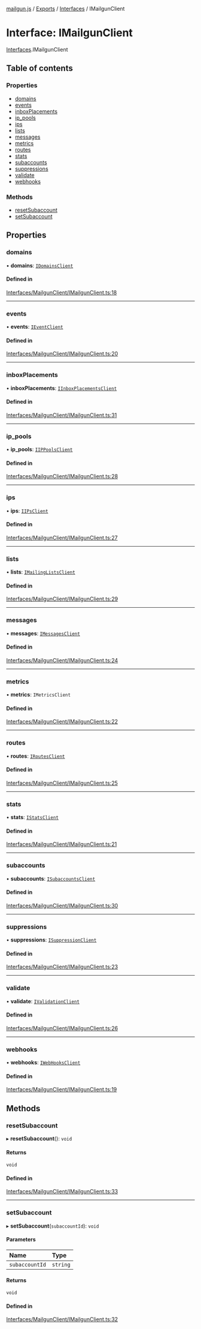 [mailgun.js](../README.md) / [Exports](../modules.md) / [Interfaces](../modules/Interfaces.md) / IMailgunClient

# Interface: IMailgunClient

[Interfaces](../modules/Interfaces.md).IMailgunClient

## Table of contents

### Properties

- [domains](Interfaces.IMailgunClient.md#domains)
- [events](Interfaces.IMailgunClient.md#events)
- [inboxPlacements](Interfaces.IMailgunClient.md#inboxplacements)
- [ip\_pools](Interfaces.IMailgunClient.md#ip_pools)
- [ips](Interfaces.IMailgunClient.md#ips)
- [lists](Interfaces.IMailgunClient.md#lists)
- [messages](Interfaces.IMailgunClient.md#messages)
- [metrics](Interfaces.IMailgunClient.md#metrics)
- [routes](Interfaces.IMailgunClient.md#routes)
- [stats](Interfaces.IMailgunClient.md#stats)
- [subaccounts](Interfaces.IMailgunClient.md#subaccounts)
- [suppressions](Interfaces.IMailgunClient.md#suppressions)
- [validate](Interfaces.IMailgunClient.md#validate)
- [webhooks](Interfaces.IMailgunClient.md#webhooks)

### Methods

- [resetSubaccount](Interfaces.IMailgunClient.md#resetsubaccount)
- [setSubaccount](Interfaces.IMailgunClient.md#setsubaccount)

## Properties

### domains

• **domains**: [`IDomainsClient`](Interfaces.IDomainsClient.md)

#### Defined in

[Interfaces/MailgunClient/IMailgunClient.ts:18](https://github.com/mailgun/mailgun.js/blob/5c5802a/lib/Interfaces/MailgunClient/IMailgunClient.ts#L18)

___

### events

• **events**: [`IEventClient`](Interfaces.IEventClient.md)

#### Defined in

[Interfaces/MailgunClient/IMailgunClient.ts:20](https://github.com/mailgun/mailgun.js/blob/5c5802a/lib/Interfaces/MailgunClient/IMailgunClient.ts#L20)

___

### inboxPlacements

• **inboxPlacements**: [`IInboxPlacementsClient`](Interfaces.IInboxPlacementsClient.md)

#### Defined in

[Interfaces/MailgunClient/IMailgunClient.ts:31](https://github.com/mailgun/mailgun.js/blob/5c5802a/lib/Interfaces/MailgunClient/IMailgunClient.ts#L31)

___

### ip\_pools

• **ip\_pools**: [`IIPPoolsClient`](Interfaces.IIPPoolsClient.md)

#### Defined in

[Interfaces/MailgunClient/IMailgunClient.ts:28](https://github.com/mailgun/mailgun.js/blob/5c5802a/lib/Interfaces/MailgunClient/IMailgunClient.ts#L28)

___

### ips

• **ips**: [`IIPsClient`](Interfaces.IIPsClient.md)

#### Defined in

[Interfaces/MailgunClient/IMailgunClient.ts:27](https://github.com/mailgun/mailgun.js/blob/5c5802a/lib/Interfaces/MailgunClient/IMailgunClient.ts#L27)

___

### lists

• **lists**: [`IMailingListsClient`](Interfaces.IMailingListsClient.md)

#### Defined in

[Interfaces/MailgunClient/IMailgunClient.ts:29](https://github.com/mailgun/mailgun.js/blob/5c5802a/lib/Interfaces/MailgunClient/IMailgunClient.ts#L29)

___

### messages

• **messages**: [`IMessagesClient`](Interfaces.IMessagesClient.md)

#### Defined in

[Interfaces/MailgunClient/IMailgunClient.ts:24](https://github.com/mailgun/mailgun.js/blob/5c5802a/lib/Interfaces/MailgunClient/IMailgunClient.ts#L24)

___

### metrics

• **metrics**: `IMetricsClient`

#### Defined in

[Interfaces/MailgunClient/IMailgunClient.ts:22](https://github.com/mailgun/mailgun.js/blob/5c5802a/lib/Interfaces/MailgunClient/IMailgunClient.ts#L22)

___

### routes

• **routes**: [`IRoutesClient`](Interfaces.IRoutesClient.md)

#### Defined in

[Interfaces/MailgunClient/IMailgunClient.ts:25](https://github.com/mailgun/mailgun.js/blob/5c5802a/lib/Interfaces/MailgunClient/IMailgunClient.ts#L25)

___

### stats

• **stats**: [`IStatsClient`](Interfaces.IStatsClient.md)

#### Defined in

[Interfaces/MailgunClient/IMailgunClient.ts:21](https://github.com/mailgun/mailgun.js/blob/5c5802a/lib/Interfaces/MailgunClient/IMailgunClient.ts#L21)

___

### subaccounts

• **subaccounts**: [`ISubaccountsClient`](Interfaces.ISubaccountsClient.md)

#### Defined in

[Interfaces/MailgunClient/IMailgunClient.ts:30](https://github.com/mailgun/mailgun.js/blob/5c5802a/lib/Interfaces/MailgunClient/IMailgunClient.ts#L30)

___

### suppressions

• **suppressions**: [`ISuppressionClient`](Interfaces.ISuppressionClient.md)

#### Defined in

[Interfaces/MailgunClient/IMailgunClient.ts:23](https://github.com/mailgun/mailgun.js/blob/5c5802a/lib/Interfaces/MailgunClient/IMailgunClient.ts#L23)

___

### validate

• **validate**: [`IValidationClient`](Interfaces.IValidationClient.md)

#### Defined in

[Interfaces/MailgunClient/IMailgunClient.ts:26](https://github.com/mailgun/mailgun.js/blob/5c5802a/lib/Interfaces/MailgunClient/IMailgunClient.ts#L26)

___

### webhooks

• **webhooks**: [`IWebHooksClient`](Interfaces.IWebHooksClient.md)

#### Defined in

[Interfaces/MailgunClient/IMailgunClient.ts:19](https://github.com/mailgun/mailgun.js/blob/5c5802a/lib/Interfaces/MailgunClient/IMailgunClient.ts#L19)

## Methods

### resetSubaccount

▸ **resetSubaccount**(): `void`

#### Returns

`void`

#### Defined in

[Interfaces/MailgunClient/IMailgunClient.ts:33](https://github.com/mailgun/mailgun.js/blob/5c5802a/lib/Interfaces/MailgunClient/IMailgunClient.ts#L33)

___

### setSubaccount

▸ **setSubaccount**(`subaccountId`): `void`

#### Parameters

| Name | Type |
| :------ | :------ |
| `subaccountId` | `string` |

#### Returns

`void`

#### Defined in

[Interfaces/MailgunClient/IMailgunClient.ts:32](https://github.com/mailgun/mailgun.js/blob/5c5802a/lib/Interfaces/MailgunClient/IMailgunClient.ts#L32)
